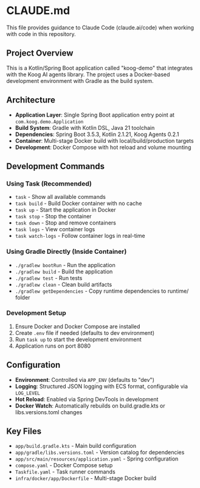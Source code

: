 # CLAUDE.md

This file provides guidance to Claude Code (claude.ai/code) when working with code in this repository.

## Project Overview

This is a Kotlin/Spring Boot application called "koog-demo" that integrates with the Koog AI agents library. The project uses a Docker-based development environment with Gradle as the build system.

## Architecture

- **Application Layer**: Single Spring Boot application entry point at `com.koog.demo.Application`
- **Build System**: Gradle with Kotlin DSL, Java 21 toolchain
- **Dependencies**: Spring Boot 3.5.3, Kotlin 2.1.21, Koog Agents 0.2.1
- **Container**: Multi-stage Docker build with local/build/production targets
- **Development**: Docker Compose with hot reload and volume mounting

## Development Commands

### Using Task (Recommended)
- `task` - Show all available commands
- `task build` - Build Docker container with no cache
- `task up` - Start the application in Docker
- `task stop` - Stop the container
- `task down` - Stop and remove containers
- `task logs` - View container logs
- `task watch-logs` - Follow container logs in real-time

### Using Gradle Directly (Inside Container)
- `./gradlew bootRun` - Run the application
- `./gradlew build` - Build the application
- `./gradlew test` - Run tests
- `./gradlew clean` - Clean build artifacts
- `./gradlew getDependencies` - Copy runtime dependencies to runtime/ folder

### Development Setup
1. Ensure Docker and Docker Compose are installed
2. Create `.env` file if needed (defaults to dev environment)
3. Run `task up` to start the development environment
4. Application runs on port 8080

## Configuration

- **Environment**: Controlled via `APP_ENV` (defaults to "dev")
- **Logging**: Structured JSON logging with ECS format, configurable via `LOG_LEVEL`
- **Hot Reload**: Enabled via Spring DevTools in development
- **Docker Watch**: Automatically rebuilds on build.gradle.kts or libs.versions.toml changes

## Key Files

- `app/build.gradle.kts` - Main build configuration
- `app/gradle/libs.versions.toml` - Version catalog for dependencies
- `app/src/main/resources/application.yaml` - Spring configuration
- `compose.yaml` - Docker Compose setup
- `Taskfile.yaml` - Task runner commands
- `infra/docker/app/Dockerfile` - Multi-stage Docker build